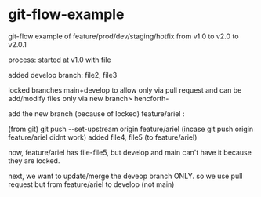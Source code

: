 # git-flow-example
git-flow example of feature/prod/dev/staging/hotfix from v1.0 to v2.0 to v2.0.1

process:
started at v1.0 with file 

added develop branch:
file2, file3

locked branches main+develop to allow only via pull request
and can be add/modify files only via new branch> hencforth-

add the new branch (because of locked) feature/ariel :

(from git) git push --set-upstream origin feature/ariel (incase git push origin feature/ariel didnt work)
added file4, file5 (to feature/ariel)

now, feature/ariel has file-file5, but develop and main can't have it because they are locked.

next, we want to update/merge the deveop branch ONLY.
so we use pull request but from feature/ariel to develop (not main)
